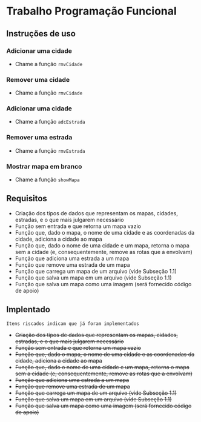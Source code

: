# Trabalho Programação Funcional

## Instruções de uso

### Adicionar uma cidade
- Chame a função ``rmvCidade``

### Remover uma cidade
- Chame a função ``rmvCidade``

### Adicionar uma cidade
- Chame a função ``adcEstrada``

### Remover uma estrada
- Chame a função ``rmvEstrada``

### Mostrar mapa em branco
- Chame a função ``showMapa``

## Requisitos

- Criação dos tipos de dados que representam os mapas, cidades, estradas, e o que mais julgarem
necessário
- Função sem entrada e que retorna um mapa vazio
- Função que, dado o mapa, o nome de uma cidade e as coordenadas da cidade, adiciona a cidade ao mapa
- Função que, dado o nome de uma cidade e um mapa, retorna o mapa sem a cidade (e, consequentemente,
remove as rotas que a envolvam)
- Função que adiciona uma estrada a um mapa
- Função que remove uma estrada de um mapa
- Função que carrega um mapa de um arquivo (vide Subseção 1.1)
- Função que salva um mapa em um arquivo (vide Subseção 1.1)
- Função que salva um mapa como uma imagem (será fornecido código de apoio)

## Implentado
``Itens riscados indicam que já foram implementados``
- ~~Criação dos tipos de dados que representam os mapas, cidades, estradas, e o que mais julgarem
necessário~~
- ~~Função sem entrada e que retorna um mapa vazio~~
- ~~Função que, dado o mapa, o nome de uma cidade e as coordenadas da cidade, adiciona a cidade ao mapa~~
- ~~Função que, dado o nome de uma cidade e um mapa, retorna o mapa sem a cidade (e, consequentemente,
remove as rotas que a envolvam)~~
- ~~Função que adiciona uma estrada a um mapa~~
- ~~Função que remove uma estrada de um mapa~~
- ~~Função que carrega um mapa de um arquivo (vide Subseção 1.1)~~
- ~~Função que salva um mapa em um arquivo (vide Subseção 1.1)~~
- ~~Função que salva um mapa como uma imagem (será fornecido código de apoio)~~
